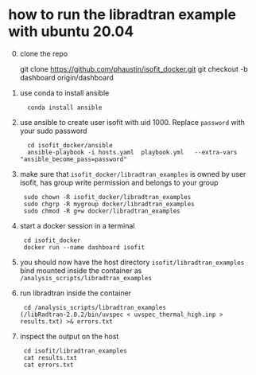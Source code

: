 # how to run the libradtran example with ubuntu 20.04

0) clone the repo

      git clone https://github.com/phaustin/isofit_docker.git
      git checkout -b dashboard origin/dashboard

1) use conda to install ansible
  
         conda install ansible

2) use ansible to create user isofit with uid 1000.  Replace `password` with your sudo password

         cd isofit_docker/ansible
         ansible-playbook -i hosts.yaml  playbook.yml   --extra-vars "ansible_become_pass=password"

3) make sure that `isofit_docker/libradtran_examples` is owned by user isofit,
   has group write permission and belongs to your group

        sudo chown -R isofit_docker/libradtran_examples
        sudo chgrp -R mygroup docker/libradtran_examples
        sudo chmod -R g+w docker/libradtran_examples

4) start a docker session in a terminal

        cd isofit_docker
        docker run --name dashboard isofit

5) you should now have the host directory `isofit/libradtran_examples` bind mounted
   inside the container as `/analysis_scripts/libradtran_examples`

6) run libradtran inside the container

        cd /analysis_scripts/libradtran_examples
       (/libRadtran-2.0.2/bin/uvspec < uvspec_thermal_high.inp > results.txt) >& errors.txt

7) inspect the output on the host
 
        cd isofit/libradtran_examples
        cat results.txt
        cat errors.txt
